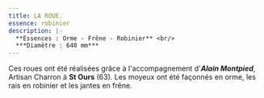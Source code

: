 ```yaml
---
title: LA ROUE.
essence: robinier
description: |-
  **Essences : Orme - Frêne - Robinier** <br/>
  ***Diamètre : 640 mm***
---
```


Ces roues ont été réalisées grâce à l'accompagnement d'***Alain Montpied***, Artisan Charron à **St Ours** (63).
Les moyeux ont été façonnés en orme, les rais en robinier et les jantes en frêne.
